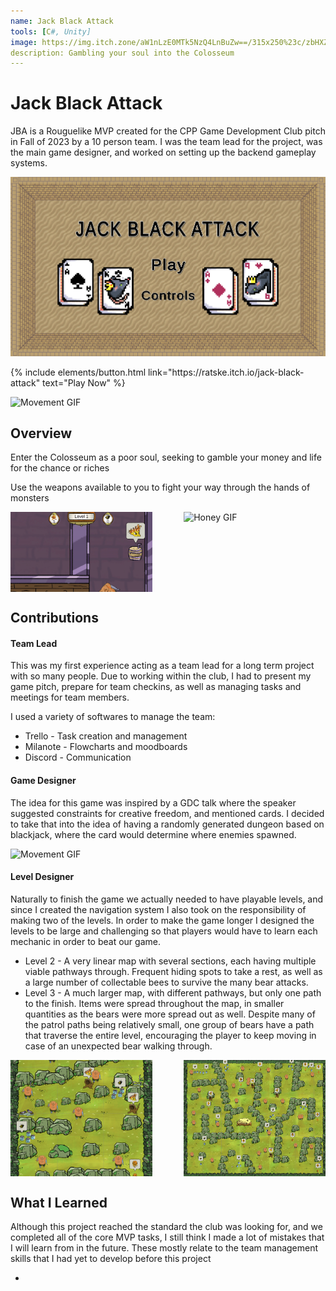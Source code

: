 ```yaml
---
name: Jack Black Attack
tools: [C#, Unity]
image: https://img.itch.zone/aW1nLzE0MTk5NzQ4LnBuZw==/315x250%23c/zbHXZL.png
description: Gambling your soul into the Colosseum
---
```


# Jack Black Attack

JBA is a Rouguelike MVP created for the CPP Game Development Club pitch in Fall of 2023 by a 10 person team. I was the team lead for the project, was the main game designer, and worked on setting up the backend gameplay systems.

![preview](/assets/JackBlackAttack/StartScreen.png)

<p class="text-center">
{% include elements/button.html link="https://ratske.itch.io/jack-black-attack" text="Play Now" %}
</p>

![Movement GIF](/assets/BeeFree/Basic.gif)

## Overview

Enter the Colosseum as a poor soul, seeking to gamble your money and life for the chance or riches

Use the weapons available to you to fight your way through the hands of monsters 

<div style="display: flex; justify-content: space-between;">
    <img src="/assets/BeeFree/Hiding.gif" alt="Hiding GIF" width="45%">
    <img src="/assets/BeeFree/Honey.gif" alt="Honey GIF" width="45%">
</div>

## Contributions

#### Team Lead

This was my first experience acting as a team lead for a long term project with so many people. Due to working within the club, I had to present my game pitch, prepare for team checkins, as well as managing tasks and meetings for team members.

I used a variety of softwares to manage the team:
* Trello - Task creation and management
* Milanote - Flowcharts and moodboards
* Discord - Communication

#### Game Designer

The idea for this game was inspired by a GDC talk where the speaker suggested constraints for creative freedom, and mentioned cards. I decided to take that into the idea of having a randomly generated dungeon based on blackjack, where the card would determine where enemies spawned.


![Movement GIF](/assets/BeeFree/TopView.gif)

#### Level Designer
Naturally to finish the game we actually needed to have playable levels, and since I created the navigation system I also took on the responsibility of making two of the levels. In order to make the game longer I designed the levels to be large and challenging so that players would have to learn each mechanic in order to beat our game.
* Level 2 - A very linear map with several sections, each having multiple viable pathways through. Frequent hiding spots to take a rest, as well as a large number of collectable bees to survive the many bear attacks.
* Level 3 - A much larger map, with different pathways, but only one path to the finish. Items were spread throughout the map, in smaller quantities as the bears were more spread out as well. Despite many of the patrol paths being relatively small, one group of bears have a path that traverse the entire level, encouraging the player to keep moving in case of an unexpected bear walking through.

<div style="display: flex; justify-content: space-between;">
    <img src="/assets/BeeFree/Level2.png" alt="Level 2" width="45%">
    <img src="/assets/BeeFree/Level3.png" alt="Level 3" width="45%">
</div>

## What I Learned

Although this project reached the standard the club was looking for, and we completed all of the core MVP tasks, I still think I made a lot of mistakes that I will learn from in the future. These mostly relate to the team management skills that I had yet to develop before this project

* 